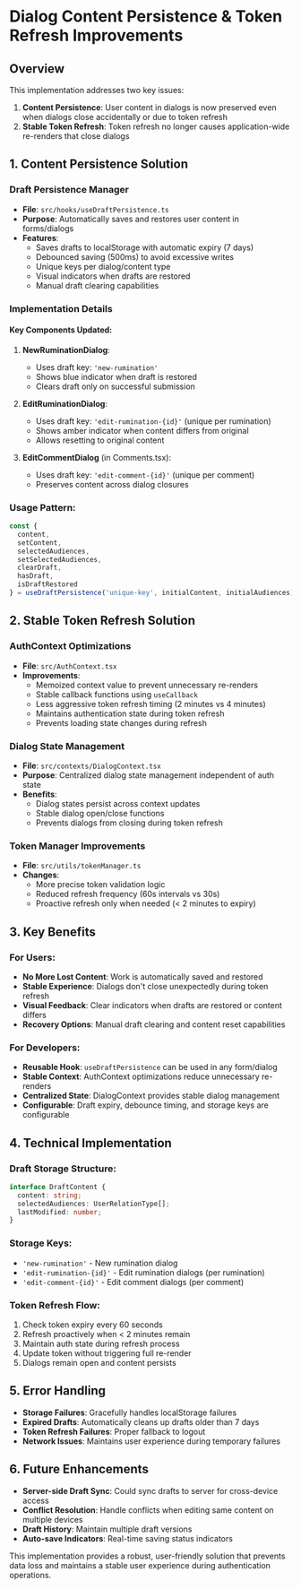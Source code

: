 # Dialog Content Persistence & Token Refresh Improvements

## Overview
This implementation addresses two key issues:
1. **Content Persistence**: User content in dialogs is now preserved even when dialogs close accidentally or due to token refresh
2. **Stable Token Refresh**: Token refresh no longer causes application-wide re-renders that close dialogs

## 1. Content Persistence Solution

### Draft Persistence Manager
- **File**: `src/hooks/useDraftPersistence.ts`
- **Purpose**: Automatically saves and restores user content in forms/dialogs
- **Features**:
  - Saves drafts to localStorage with automatic expiry (7 days)
  - Debounced saving (500ms) to avoid excessive writes
  - Unique keys per dialog/content type
  - Visual indicators when drafts are restored
  - Manual draft clearing capabilities

### Implementation Details

#### Key Components Updated:
1. **NewRuminationDialog**: 
   - Uses draft key: `'new-rumination'`
   - Shows blue indicator when draft is restored
   - Clears draft only on successful submission

2. **EditRuminationDialog**: 
   - Uses draft key: `'edit-rumination-{id}'` (unique per rumination)
   - Shows amber indicator when content differs from original
   - Allows resetting to original content

3. **EditCommentDialog** (in Comments.tsx):
   - Uses draft key: `'edit-comment-{id}'` (unique per comment)
   - Preserves content across dialog closures

### Usage Pattern:
```typescript
const {
  content,
  setContent,
  selectedAudiences,
  setSelectedAudiences,
  clearDraft,
  hasDraft,
  isDraftRestored
} = useDraftPersistence('unique-key', initialContent, initialAudiences);
```

## 2. Stable Token Refresh Solution

### AuthContext Optimizations
- **File**: `src/AuthContext.tsx`
- **Improvements**:
  - Memoized context value to prevent unnecessary re-renders
  - Stable callback functions using `useCallback`
  - Less aggressive token refresh timing (2 minutes vs 4 minutes)
  - Maintains authentication state during token refresh
  - Prevents loading state changes during refresh

### Dialog State Management
- **File**: `src/contexts/DialogContext.tsx`
- **Purpose**: Centralized dialog state management independent of auth state
- **Benefits**:
  - Dialog states persist across context updates
  - Stable dialog open/close functions
  - Prevents dialogs from closing during token refresh

### Token Manager Improvements
- **File**: `src/utils/tokenManager.ts`
- **Changes**:
  - More precise token validation logic
  - Reduced refresh frequency (60s intervals vs 30s)
  - Proactive refresh only when needed (< 2 minutes to expiry)

## 3. Key Benefits

### For Users:
- **No More Lost Content**: Work is automatically saved and restored
- **Stable Experience**: Dialogs don't close unexpectedly during token refresh
- **Visual Feedback**: Clear indicators when drafts are restored or content differs
- **Recovery Options**: Manual draft clearing and content reset capabilities

### For Developers:
- **Reusable Hook**: `useDraftPersistence` can be used in any form/dialog
- **Stable Context**: AuthContext optimizations reduce unnecessary re-renders
- **Centralized State**: DialogContext provides stable dialog management
- **Configurable**: Draft expiry, debounce timing, and storage keys are configurable

## 4. Technical Implementation

### Draft Storage Structure:
```typescript
interface DraftContent {
  content: string;
  selectedAudiences: UserRelationType[];
  lastModified: number;
}
```

### Storage Keys:
- `'new-rumination'` - New rumination dialog
- `'edit-rumination-{id}'` - Edit rumination dialogs (per rumination)
- `'edit-comment-{id}'` - Edit comment dialogs (per comment)

### Token Refresh Flow:
1. Check token expiry every 60 seconds
2. Refresh proactively when < 2 minutes remain
3. Maintain auth state during refresh process
4. Update token without triggering full re-render
5. Dialogs remain open and content persists

## 5. Error Handling

- **Storage Failures**: Gracefully handles localStorage failures
- **Expired Drafts**: Automatically cleans up drafts older than 7 days
- **Token Refresh Failures**: Proper fallback to logout
- **Network Issues**: Maintains user experience during temporary failures

## 6. Future Enhancements

- **Server-side Draft Sync**: Could sync drafts to server for cross-device access
- **Conflict Resolution**: Handle conflicts when editing same content on multiple devices
- **Draft History**: Maintain multiple draft versions
- **Auto-save Indicators**: Real-time saving status indicators

This implementation provides a robust, user-friendly solution that prevents data loss and maintains a stable user experience during authentication operations.
